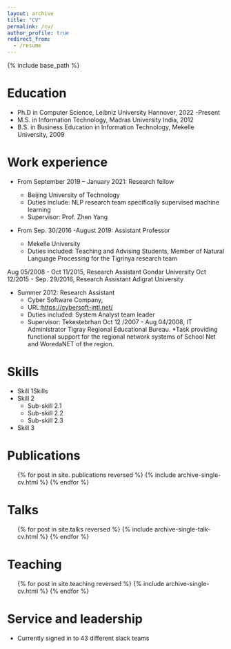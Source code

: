 ```yaml
---
layout: archive
title: "CV"
permalink: /cv/
author_profile: true
redirect_from:
  - /resume
---
```


{% include base_path %}

Education
======
* Ph.D in Computer Science, Leibniz  University Hannover, 2022 -Present
* M.S. in Information Technology, Madras University India, 2012
* B.S. in Business Education in Information Technology, Mekelle University, 2009

Work experience
======
* From September 2019 – January 2021: Research fellow 
  * Beijing University of Technology
  * Duties include: NLP research team specifically supervised machine learning
  * Supervisor: Prof. Zhen Yang

* From Sep. 30/2016 -August 2019: Assistant Professor
  * Mekelle  University
  * Duties included: Teaching and Advising Students, Member of Natural Language 
    Processing for the Tigrinya research team
 
Aug 05/2008 - Oct 11/2015, Research Assistant 
  Gondar University 
Oct 12/2015 - Sep. 29/2016, Research Assistant 
  Adigrat University 
* Summer 2012: Research Assistant
  * Cyber Software Company,
  * URL:https://cybersoft-intl.net/ 
  * Duties included: System Analyst team leader 
  * Supervisor: Tekestebrhan
Oct 12 /2007 - Aug 04/2008, IT Administrator
      Tigray Regional Educational Bureau.
     *Task providing functional support for the regional network systems of School Net and WoredaNET of the region. 
  
Skills
======
* Skill 1Skills 
* Skill 2
  * Sub-skill 2.1
  * Sub-skill 2.2
  * Sub-skill 2.3
* Skill 3

Publications
======
  <ul>{% for post in site. publications reversed %}
    {% include archive-single-cv.html %}
  {% endfor %}</ul>
  
Talks
======
  <ul>{% for post in site.talks reversed %}
    {% include archive-single-talk-cv.html  %}
  {% endfor %}</ul>

  
Teaching
======
  <ul>{% for post in site.teaching reversed %}
    {% include archive-single-cv.html %}
  {% endfor %}</ul>
  
Service and leadership
======
* Currently signed in to 43 different slack teams
